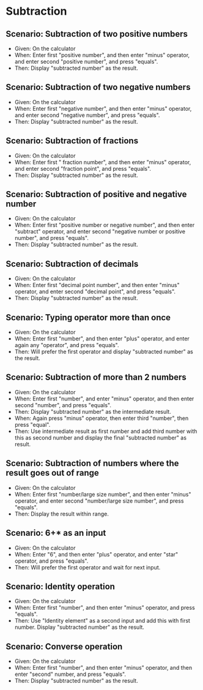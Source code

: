 # Subtraction

## Scenario: Subtraction of two positive numbers

- Given: On the calculator
- When: Enter first "positive number",
  and then enter "minus" operator,
  and enter second "positive number",
   and press "equals".
- Then: Display "subtracted number" as the result.

## Scenario: Subtraction of two negative numbers

- Given: On the calculator
- When: Enter first "negative number",
  and then enter "minus" operator,
  and enter second "negative number",
   and press "equals".
- Then: Display "subtracted number" as the result.

## Scenario: Subtraction of fractions

- Given: On the calculator
- When: Enter first " fraction number",
  and then enter "minus" operator,
  and enter second "fraction point",
   and press "equals".
- Then: Display "subtracted number" as the result.

## Scenario: Subtraction of positive and negative number

- Given: On the calculator
- When: Enter first "positive number or negative number",
  and then enter "subtract" operator,
  and enter second "negative number or positive number",
   and press "equals".
- Then: Display "subtracted number" as the result.

## Scenario: Subtraction of decimals

- Given: On the calculator
- When: Enter first "decimal point number",
  and then enter "minus" operator,
  and enter second "decimal point",
   and press "equals".
- Then: Display "subtracted number" as the result.

## Scenario: Typing operator more than once

- Given: On the calculator
- When: Enter first "number",
  and then enter "plus" operator,
  and enter again any "operator",
   and press "equals".
- Then: Will prefer the first operator and display "subtracted number"
        as the result.

## Scenario: Subtraction of more than 2 numbers

- Given: On the calculator
- When: Enter first "number",
  and enter "minus" operator,
  and then enter second "number",
   and press "equals".
- Then: Display "subtracted number" as the intermediate result.
- When: Again press "minus" operator,
         then enter third "number",
         then press "equal".
- Then: Use intermediate result as first number and add third
        number with this as second number and
        display the final "subtracted number" as result.

## Scenario: Subtraction of numbers where the result goes out of range

- Given: On the calculator
- When: Enter first "number/large size number",
  and then enter "minus" operator,
  and enter second "number/large size number",
   and press "equals".
- Then: Display the result within range.

## Scenario: 6+* as an input

- Given: On the calculator
- When: Enter "6",
  and then enter "plus" operator,
  and enter "star" operator,
   and press "equals".
- Then: Will prefer the first operator and wait for next input.

## Scenario: Identity operation

- Given: On the calculator
- When: Enter first "number",
  and then enter "minus" operator,
   and press "equals".
- Then: Use "Identity element" as a second input and add this with first number.
        Display "subtracted number" as the result.

## Scenario: Converse operation

- Given: On the calculator
- When: Enter first "number",
  and then enter "minus" operator,
  and then enter "second" number,
   and press "equals".
- Then: Display "subtracted number" as the result.
